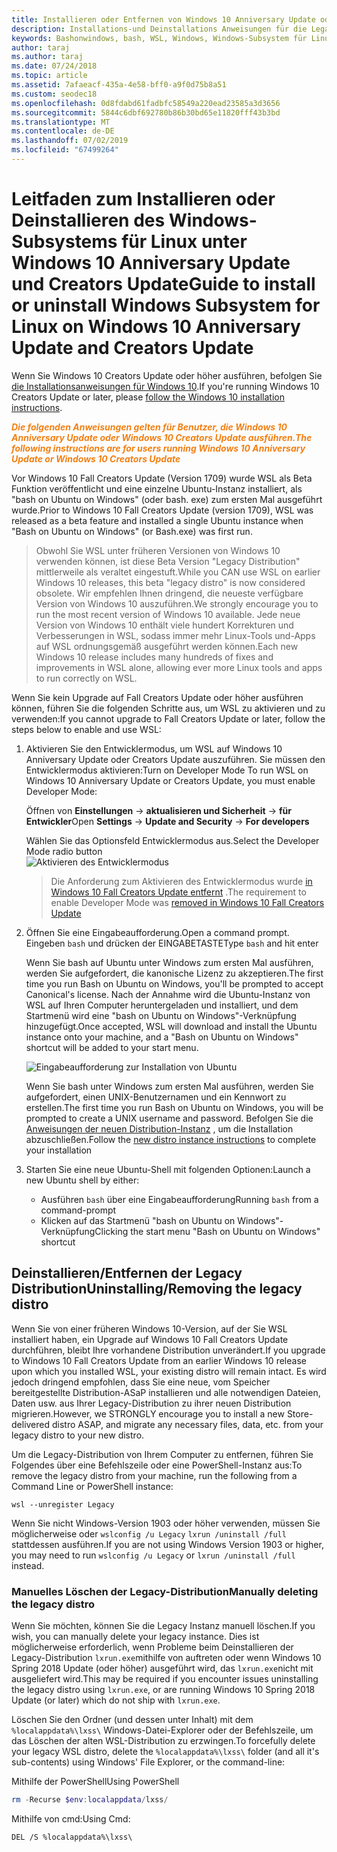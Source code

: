 ```yaml
---
title: Installieren oder Entfernen von Windows 10 Anniversary Update oder Creators Update
description: Installations-und Deinstallations Anweisungen für die Legacy-, Beta-Distribution von Windows 10 Anniversary Update oder Creators Update
keywords: Bashonwindows, bash, WSL, Windows, Windows-Subsystem für Linux, windowssubsystem, Ubuntu, Debian, SuSE, Windows 10, Legacy, Beta, installieren, entfernen, deinstallieren, Deinstallation, löschen, veraltet
author: taraj
ms.author: taraj
ms.date: 07/24/2018
ms.topic: article
ms.assetid: 7afaeacf-435a-4e58-bff0-a9f0d75b8a51
ms.custom: seodec18
ms.openlocfilehash: 0d8fdabd61fadbfc58549a220ead23585a3d3656
ms.sourcegitcommit: 5844c6dbf692780b86b30bd65e11820fff43b3bd
ms.translationtype: MT
ms.contentlocale: de-DE
ms.lasthandoff: 07/02/2019
ms.locfileid: "67499264"
---
```

# <a name="guide-to-install-or-uninstall-windows-subsystem-for-linux-on-windows-10-anniversary-update-and-creators-update"></a><span data-ttu-id="ea088-104">Leitfaden zum Installieren oder Deinstallieren des Windows-Subsystems für Linux unter Windows 10 Anniversary Update und Creators Update</span><span class="sxs-lookup"><span data-stu-id="ea088-104">Guide to install or uninstall Windows Subsystem for Linux on Windows 10 Anniversary Update and Creators Update</span></span> 

<span data-ttu-id="ea088-105">Wenn Sie Windows 10 Creators Update oder höher ausführen, befolgen Sie [die Installationsanweisungen für Windows 10](install-win10.md).</span><span class="sxs-lookup"><span data-stu-id="ea088-105">If you're running Windows 10 Creators Update or later, please [follow the Windows 10 installation instructions](install-win10.md).</span></span>

<span data-ttu-id="ea088-106"><strong><em><span style="color: #f28014">Die folgenden Anweisungen gelten für Benutzer, die Windows 10 Anniversary Update oder Windows 10 Creators Update ausführen.</span></em></strong></span><span class="sxs-lookup"><span data-stu-id="ea088-106"><strong><em><span style="color: #f28014">The following instructions are for users running Windows 10 Anniversary Update or Windows 10 Creators Update</span></em></strong></span></span>

<span data-ttu-id="ea088-107">Vor Windows 10 Fall Creators Update (Version 1709) wurde WSL als Beta Funktion veröffentlicht und eine einzelne Ubuntu-Instanz installiert, als "bash on Ubuntu on Windows" (oder bash. exe) zum ersten Mal ausgeführt wurde.</span><span class="sxs-lookup"><span data-stu-id="ea088-107">Prior to Windows 10 Fall Creators Update (version 1709), WSL was released as a beta feature and installed a single Ubuntu instance when "Bash on Ubuntu on Windows" (or Bash.exe) was first run.</span></span>

> <span data-ttu-id="ea088-108">Obwohl Sie WSL unter früheren Versionen von Windows 10 verwenden können, ist diese Beta Version "Legacy Distribution" mittlerweile als veraltet eingestuft.</span><span class="sxs-lookup"><span data-stu-id="ea088-108">While you CAN use WSL on earlier Windows 10 releases, this beta "legacy distro" is now considered obsolete.</span></span> <span data-ttu-id="ea088-109">Wir empfehlen Ihnen dringend, die neueste verfügbare Version von Windows 10 auszuführen.</span><span class="sxs-lookup"><span data-stu-id="ea088-109">We strongly encourage you to run the most recent version of Windows 10 available.</span></span> <span data-ttu-id="ea088-110">Jede neue Version von Windows 10 enthält viele hundert Korrekturen und Verbesserungen in WSL, sodass immer mehr Linux-Tools und-Apps auf WSL ordnungsgemäß ausgeführt werden können.</span><span class="sxs-lookup"><span data-stu-id="ea088-110">Each new Windows 10 release includes many hundreds of fixes and improvements in WSL alone, allowing ever more Linux tools and apps to run correctly on WSL.</span></span>

<span data-ttu-id="ea088-111">Wenn Sie kein Upgrade auf Fall Creators Update oder höher ausführen können, führen Sie die folgenden Schritte aus, um WSL zu aktivieren und zu verwenden:</span><span class="sxs-lookup"><span data-stu-id="ea088-111">If you cannot upgrade to Fall Creators Update or later, follow the steps below to enable and use WSL:</span></span>

1. <span data-ttu-id="ea088-112">Aktivieren Sie den Entwicklermodus, um WSL auf Windows 10 Anniversary Update oder Creators Update auszuführen. Sie müssen den Entwicklermodus aktivieren:</span><span class="sxs-lookup"><span data-stu-id="ea088-112">Turn on Developer Mode  To run WSL on Windows 10 Anniversary Update or Creators Update, you must enable Developer Mode:</span></span>

    <span data-ttu-id="ea088-113">Öffnen von **Einstellungen** -> **aktualisieren und Sicherheit** -> **für Entwickler**</span><span class="sxs-lookup"><span data-stu-id="ea088-113">Open **Settings** -> **Update and Security** -> **For developers**</span></span>

    <span data-ttu-id="ea088-114">Wählen Sie das Optionsfeld Entwicklermodus aus.</span><span class="sxs-lookup"><span data-stu-id="ea088-114">Select the Developer Mode radio button</span></span>  
    ![Aktivieren des Entwicklermodus](media/updateAndSecurity.png)

    > <span data-ttu-id="ea088-116">Die Anforderung zum Aktivieren des Entwicklermodus wurde [in Windows 10 Fall Creators Update entfernt](https://blogs.msdn.microsoft.com/commandline/2017/06/08/developer-mode-no-longer-required-for-windows-subsystem-for-linux/) .</span><span class="sxs-lookup"><span data-stu-id="ea088-116">The requirement to enable Developer Mode was [removed in Windows 10 Fall Creators Update](https://blogs.msdn.microsoft.com/commandline/2017/06/08/developer-mode-no-longer-required-for-windows-subsystem-for-linux/)</span></span>

1. <span data-ttu-id="ea088-117">Öffnen Sie eine Eingabeaufforderung.</span><span class="sxs-lookup"><span data-stu-id="ea088-117">Open a command prompt.</span></span>  <span data-ttu-id="ea088-118">Eingeben `bash` und drücken der EINGABETASTE</span><span class="sxs-lookup"><span data-stu-id="ea088-118">Type `bash` and hit enter</span></span>

    <span data-ttu-id="ea088-119">Wenn Sie bash auf Ubuntu unter Windows zum ersten Mal ausführen, werden Sie aufgefordert, die kanonische Lizenz zu akzeptieren.</span><span class="sxs-lookup"><span data-stu-id="ea088-119">The first time you run Bash on Ubuntu on Windows, you'll be prompted to accept Canonical's license.</span></span> <span data-ttu-id="ea088-120">Nach der Annahme wird die Ubuntu-Instanz von WSL auf Ihren Computer heruntergeladen und installiert, und dem Startmenü wird eine "bash on Ubuntu on Windows"-Verknüpfung hinzugefügt.</span><span class="sxs-lookup"><span data-stu-id="ea088-120">Once accepted, WSL will download and install the Ubuntu instance onto your machine, and a "Bash on Ubuntu on Windows" shortcut will be added to your start menu.</span></span>

    ![Eingabeaufforderung zur Installation von Ubuntu](media/bashShellInstall.png)

    <span data-ttu-id="ea088-122">Wenn Sie bash unter Windows zum ersten Mal ausführen, werden Sie aufgefordert, einen UNIX-Benutzernamen und ein Kennwort zu erstellen.</span><span class="sxs-lookup"><span data-stu-id="ea088-122">The first time you run Bash on Ubuntu on Windows, you will be prompted to create a UNIX username and password.</span></span> <span data-ttu-id="ea088-123">Befolgen Sie die [Anweisungen der neuen Distribution-Instanz](initialize-distro.md) , um die Installation abzuschließen.</span><span class="sxs-lookup"><span data-stu-id="ea088-123">Follow the [new distro instance instructions](initialize-distro.md) to complete your installation</span></span>

1. <span data-ttu-id="ea088-124">Starten Sie eine neue Ubuntu-Shell mit folgenden Optionen:</span><span class="sxs-lookup"><span data-stu-id="ea088-124">Launch a new Ubuntu shell by either:</span></span>
    * <span data-ttu-id="ea088-125">Ausführen `bash` über eine Eingabeaufforderung</span><span class="sxs-lookup"><span data-stu-id="ea088-125">Running `bash` from a command-prompt</span></span>
    * <span data-ttu-id="ea088-126">Klicken auf das Startmenü "bash on Ubuntu on Windows"-Verknüpfung</span><span class="sxs-lookup"><span data-stu-id="ea088-126">Clicking the start menu "Bash on Ubuntu on Windows" shortcut</span></span>

    
## <a name="uninstallingremoving-the-legacy-distro"></a><span data-ttu-id="ea088-127">Deinstallieren/Entfernen der Legacy Distribution</span><span class="sxs-lookup"><span data-stu-id="ea088-127">Uninstalling/Removing the legacy distro</span></span>
<span data-ttu-id="ea088-128">Wenn Sie von einer früheren Windows 10-Version, auf der Sie WSL installiert haben, ein Upgrade auf Windows 10 Fall Creators Update durchführen, bleibt Ihre vorhandene Distribution unverändert.</span><span class="sxs-lookup"><span data-stu-id="ea088-128">If you upgrade to Windows 10 Fall Creators Update from an earlier Windows 10 release upon which you installed WSL, your existing distro will remain intact.</span></span> <span data-ttu-id="ea088-129">Es wird jedoch dringend empfohlen, dass Sie eine neue, vom Speicher bereitgestellte Distribution-ASaP installieren und alle notwendigen Dateien, Daten usw. aus Ihrer Legacy-Distribution zu ihrer neuen Distribution migrieren.</span><span class="sxs-lookup"><span data-stu-id="ea088-129">However, we STRONGLY encourage you to install a new Store-delivered distro ASAP, and migrate any necessary files, data, etc. from your legacy distro to your new distro.</span></span>

<span data-ttu-id="ea088-130">Um die Legacy-Distribution von Ihrem Computer zu entfernen, führen Sie Folgendes über eine Befehlszeile oder eine PowerShell-Instanz aus:</span><span class="sxs-lookup"><span data-stu-id="ea088-130">To remove the legacy distro from your machine, run the following from a Command Line or PowerShell instance:</span></span>

```console
wsl --unregister Legacy
```

<span data-ttu-id="ea088-131">Wenn Sie nicht Windows-Version 1903 oder höher verwenden, müssen Sie möglicherweise oder `wslconfig /u Legacy` `lxrun /uninstall /full` stattdessen ausführen.</span><span class="sxs-lookup"><span data-stu-id="ea088-131">If you are not using Windows Version 1903 or higher, you may need to run `wslconfig /u Legacy` or `lxrun /uninstall /full` instead.</span></span> 

### <a name="manually-deleting-the-legacy-distro"></a><span data-ttu-id="ea088-132">Manuelles Löschen der Legacy-Distribution</span><span class="sxs-lookup"><span data-stu-id="ea088-132">Manually deleting the legacy distro</span></span>
<span data-ttu-id="ea088-133">Wenn Sie möchten, können Sie die Legacy Instanz manuell löschen.</span><span class="sxs-lookup"><span data-stu-id="ea088-133">If you wish, you can manually delete your legacy instance.</span></span> <span data-ttu-id="ea088-134">Dies ist möglicherweise erforderlich, wenn Probleme beim Deinstallieren der Legacy-Distribution `lxrun.exe`mithilfe von auftreten oder wenn Windows 10 Spring 2018 Update (oder höher) ausgeführt wird, das `lxrun.exe`nicht mit ausgeliefert wird.</span><span class="sxs-lookup"><span data-stu-id="ea088-134">This may be required if you encounter issues uninstalling the legacy distro using `lxrun.exe`, or are running Windows 10 Spring 2018 Update (or later) which do not ship with `lxrun.exe`.</span></span>

<span data-ttu-id="ea088-135">Löschen Sie den Ordner (und dessen unter Inhalt) mit dem `%localappdata%\lxss\` Windows-Datei-Explorer oder der Befehlszeile, um das Löschen der alten WSL-Distribution zu erzwingen.</span><span class="sxs-lookup"><span data-stu-id="ea088-135">To forcefully delete your legacy WSL distro, delete the `%localappdata%\lxss\` folder (and all it's sub-contents) using Windows' File Explorer, or the command-line:</span></span>

<span data-ttu-id="ea088-136">Mithilfe der PowerShell</span><span class="sxs-lookup"><span data-stu-id="ea088-136">Using PowerShell</span></span>
```powershell
rm -Recurse $env:localappdata/lxss/
```

<span data-ttu-id="ea088-137">Mithilfe von cmd:</span><span class="sxs-lookup"><span data-stu-id="ea088-137">Using Cmd:</span></span>
```console
DEL /S %localappdata%\lxss\
```
